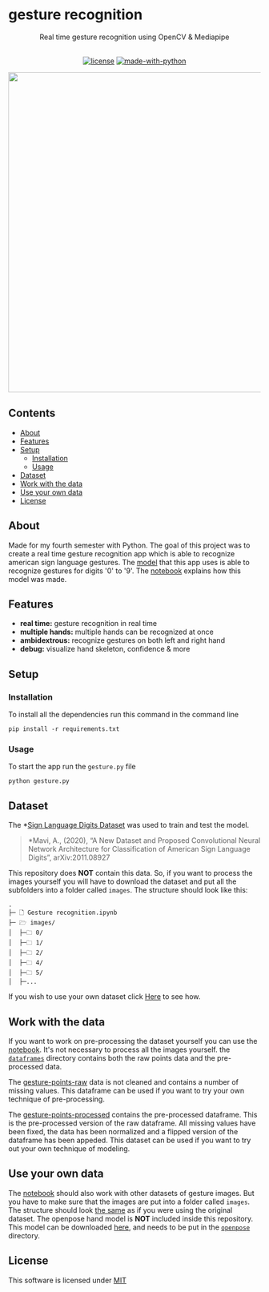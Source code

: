 # gesture recognition

<div align="center">
Real time gesture recognition using OpenCV & Mediapipe
<br />
</div>
<div align="center">
<br />

[![license](https://img.shields.io/badge/license-MIT-green)](LICENSE)
[![made-with-python](https://img.shields.io/badge/Made%20with-Python-1f425f)](https://www.python.org/) 
</div>

<p align="center">
  <img src="./examples/example.gif" width="640">
</p>

## Contents
- [About](#about)
- [Features](#features)
- [Setup](#setup)
  - [Installation](#installation)
  - [Usage](#usage)
- [Dataset](#dataset)
- [Work with the data](#work-with-the-data)
- [Use your own data](#use-your-own-data)
- [License](#license)

## About
Made for my fourth semester with Python. The goal of this project was to create a real time gesture recognition app which is able to recognize american sign language gestures. The [model](./model) that this app uses is able to recognize gestures for digits '0' to '9'. The [notebook](Gesture%20recognition.ipynb) explains how this model was made.

## Features
- __real time:__ gesture recognition in real time
- __multiple hands:__ multiple hands can be recognized at once
- __ambidextrous:__ recognize gestures on both left and right hand
- __debug:__ visualize hand skeleton, confidence & more

## Setup
### Installation
To install all the dependencies run this command in the command line
```
pip install -r requirements.txt
```
### Usage
To start the app run the `gesture.py` file
```
python gesture.py
```

## Dataset
The *[Sign Language Digits Dataset](https://github.com/ardamavi/Sign-Language-Digits-Dataset) was used to train and test the model. 

>*Mavi, A., (2020), “A New Dataset and Proposed Convolutional  Neural Network Architecture for Classification of American Sign Language Digits”, arXiv:2011.08927

This repository does __NOT__ contain this data. So, if you want to process the images yourself you will have to download the dataset and put all the subfolders into a folder called `images`.
The structure should look like this:
```
. 
├─ 🗋 Gesture recognition.ipynb 
├─ 🗁 images/
│  ├─🗀 0/ 
│  ├─🗀 1/ 
│  ├─🗀 2/ 
│  ├─🗀 4/ 
│  ├─🗀 5/ 
│  ├─...
```
If you wish to use your own dataset click [Here](#use-your-own-data) to see how.

## Work with the data
If you want to work on pre-processing the dataset yourself you can use the [notebook](Gesture%20recognition.ipynb). It's not necessary to process all the images yourself. the [`dataframes`](dataframes) directory contains both the raw points data and the pre-processed data.

The [gesture-points-raw](dataframes/gesture-points-raw.csv) data is not cleaned and contains a number of missing values. This dataframe can be used if you want to try your own technique of pre-processing.

The [gesture-points-processed](dataframes/gesture-points-processed.csv) contains the pre-processed dataframe. This is the pre-processed version of the raw dataframe. All missing values have been fixed, the data has been normalized and a flipped version of the dataframe has been appeded. This dataset can be used if you want to try out your own technique of modeling.

## Use your own data
The [notebook](Gesture%20recognition.ipynb) should also work with other datasets of gesture images. But you have to make sure that the images are put into a folder called `images`. The structure should look [the same](#dataset) as if you were using the original dataset. The openpose hand model is __NOT__ included inside this repository. This model can be downloaded [here](https://www.kaggle.com/changethetuneman/openpose-model?select=pose_iter_102000.caffemodel), and needs to be put in the [`openpose`](openpose) directory.

## License

This software is licensed under [MIT](LICENSE)
